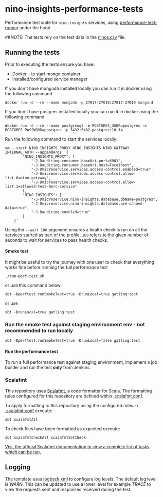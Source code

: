 # nino-insights-performance-tests
Performance test suite for `nino-insights` services, using [performance-test-runner](https://github.com/hmrc/performance-test-runner) under the hood.

##NOTE: The tests rely on the test data in the [ninos.csv](src/test/resources/data/ninos.csv) file.
## Running the tests

Prior to executing the tests ensure you have:

* Docker - to start mongo container
* Installed/configured service manager

If you don't have mongodb installed locally you can run it in docker using the following command

    docker run -d --rm --name mongodb -p 27017-27019:27017-27019 mongo:4

If you don't have postgres installed locally you can run it in docker using the following command

    docker run -d --rm --name postgresql -e POSTGRES_USER=postgres -e POSTGRES_PASSWORD=postgres -p 5432:5432 postgres:10.14

Run the following command to start the services locally:

```
sm --start NINO_INSIGHTS_PROXY NINO_INSIGHTS NINO_GATEWAY INTERNAL_AUTH --appendArgs '{
        "NINO_INSIGHTS_PROXY": [
            "-J-Dauditing.consumer.baseUri.port=6001",
            "-J-Dauditing.consumer.baseUri.host=localhost",
            "-J-Dmicroservice.services.access-control.enabled=true",
            "-J-Dmicroservice.services.access-control.allow-list.0=nino-gateway",
            "-J-Dmicroservice.services.access-control.allow-list.1=allowed-test-hmrc-service"
        ],
        "NINO_INSIGHTS": [
            "-J-Dmicroservice.nino-insights.database.dbName=postgres",
            "-J-Dmicroservice.nino-insights.database.use-canned-data=true",
            "-J-Dauditing.enabled=true"
        ]
    }'
```

Using the `--wait 100` argument ensures a health check is run on all the services started as part of the profile. `100` refers to the given number of seconds to wait for services to pass health checks.

#### Smoke test

It might be useful to try the journey with one user to check that everything works fine before running the full performance test
```
./run-perf-test.sh
```
or use this command below:
```
sbt -Dperftest.runSmokeTest=true -DrunLocal=true gatling:test
```
or use
```
sbt -DrunLocal=true gatling:test
```
### Run the smoke test against staging environment env - not recommended to run locally

```
sbt -Dperftest.runSmokeTest=true -DrunLocal=false gatling:test
```

#### Run the performance test

To run a full performance test against staging environment, implement a job builder and run the test **only** from Jenkins.

### Scalafmt
 This repository uses [Scalafmt](https://scalameta.org/scalafmt/), a code formatter for Scala. The formatting rules configured for this repository are defined within [.scalafmt.conf](.scalafmt.conf).

 To apply formatting to this repository using the configured rules in [.scalafmt.conf](.scalafmt.conf) execute:

 ```
 sbt scalafmtAll
 ```

 To check files have been formatted as expected execute:

 ```
 sbt scalafmtCheckAll scalafmtSbtCheck
 ```

[Visit the official Scalafmt documentation to view a complete list of tasks which can be run.](https://scalameta.org/scalafmt/docs/installation.html#task-keys)


## Logging

The template uses [logback.xml](src/test/resources) to configure log levels. The default log level is *WARN*. This can be updated to use a lower level for example *TRACE* to view the requests sent and responses received during the test.
